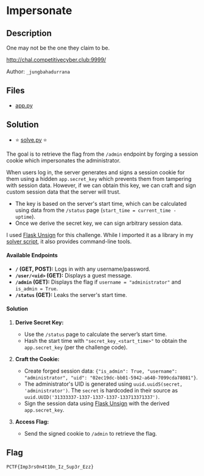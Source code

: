 # Impersonate

## Description

One may not be the one they claim to be.

http://chal.competitivecyber.club:9999/

Author: `_jungbahadurrana`

## Files

* [app.py](app.py)

## Solution

* ⭐ [solve.py](solve.py) ⭐

The goal is to retrieve the flag from the `/admin` endpoint by forging a session cookie which impersonates the administrator.

When users log in, the server generates and signs a session cookie for them using a hidden `app.secret_key` which prevents them from tampering with session data. However, if we can obtain this key, we can craft and sign custom session data that the server will trust.

- The key is based on the server's start time, which can be calculated using data from the `/status` page (`start_time = current_time - uptime`).
- Once we derive the secret key, we can sign arbitrary session data.

I used [Flask Unsign](https://github.com/Paradoxis/Flask-Unsign) for this challenge. While I imported it as a library in my [solver script](solve.py), it also provides command-line tools.

#### Available Endpoints
- **`/` (GET, POST):** Logs in with any username/password.
- **`/user/<uid>` (GET):** Displays a guest message.
- **`/admin` (GET):** Displays the flag if `username = "administrator"` and `is_admin = True`.
- **`/status` (GET):** Leaks the server's start time.

#### Solution

1. **Derive Secret Key:**
   - Use the `/status` page to calculate the server’s start time.
   - Hash the start time with `"secret_key_<start_time>"` to obtain the `app.secret_key` (per the challenge code).

2. **Craft the Cookie:**
   - Create forged session data: `{"is_admin": True, "username": "administrator", "uid": "02ec19dc-bb01-5942-a640-7099cda78081"}`.
   - The administrator's UID is generated using `uuid.uuid5(secret, 'administrator')`. The `secret` is hardcoded in their source as `uuid.UUID('31333337-1337-1337-1337-133713371337')`.
   - Sign the session data using [Flask Unsign](https://github.com/Paradoxis/Flask-Unsign) with the derived `app.secret_key`.

3. **Access Flag:**
   - Send the signed cookie to `/admin` to retrieve the flag.

## Flag

`PCTF{Imp3rs0n4t10n_Iz_Sup3r_Ezz}`
